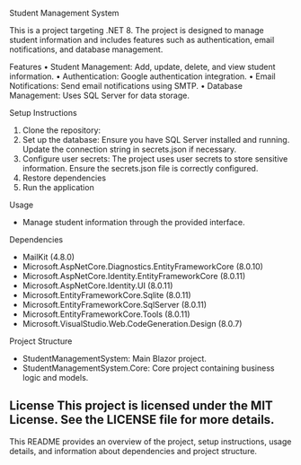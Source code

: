 Student Management System

This is a project targeting .NET 8. The project is designed to manage student information and includes features such as authentication, email notifications, and database management.

Features
•	Student Management: Add, update, delete, and view student information.
•	Authentication: Google authentication integration.
•	Email Notifications: Send email notifications using SMTP.
•	Database Management: Uses SQL Server for data storage.

Setup Instructions
1.	Clone the repository:
2.	Set up the database: Ensure you have SQL Server installed and running. Update the connection string in secrets.json if necessary.
3.	Configure user secrets: The project uses user secrets to store sensitive information. Ensure the secrets.json file is correctly configured.
4.	Restore dependencies
5.	Run the application

Usage
- Manage student information through the provided interface.

Dependencies
-	MailKit (4.8.0)
-	Microsoft.AspNetCore.Diagnostics.EntityFrameworkCore (8.0.10)
-	Microsoft.AspNetCore.Identity.EntityFrameworkCore (8.0.11)
-	Microsoft.AspNetCore.Identity.UI (8.0.11)
-	Microsoft.EntityFrameworkCore.Sqlite (8.0.11)
-	Microsoft.EntityFrameworkCore.SqlServer (8.0.11)
-	Microsoft.EntityFrameworkCore.Tools (8.0.11)
-	Microsoft.VisualStudio.Web.CodeGeneration.Design (8.0.7)

Project Structure
-	StudentManagementSystem: Main Blazor project.
-	StudentManagementSystem.Core: Core project containing business logic and models.

License
This project is licensed under the MIT License. See the LICENSE file for more details.
---
This README provides an overview of the project, setup instructions, usage details, and information about dependencies and project structure.


   
